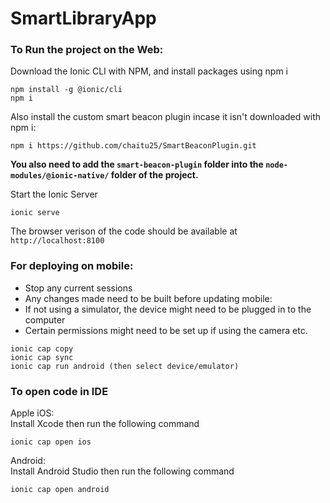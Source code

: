 # SmartLibraryApp

### To Run the project on the Web: 
Download the Ionic CLI with NPM, and install packages using npm i
```
npm install -g @ionic/cli
npm i
```

Also install the custom smart beacon plugin incase it isn't downloaded with npm i:
```
npm i https://github.com/chaitu25/SmartBeaconPlugin.git
```

**You also need to add the ```smart-beacon-plugin``` folder into the ```node-modules/@ionic-native/``` folder of the project.**

Start the Ionic Server <br>
   ```
   ionic serve
   ```
The browser verison of the code should be available at ```http://localhost:8100```

### For deploying on mobile:  
- Stop any current sessions  
- Any changes made need to be built before updating mobile:
- If not using a simulator, the device might need to be plugged in to the computer  
- Certain permissions might need to be set up if using the camera etc.

```
ionic cap copy
ionic cap sync
ionic cap run android (then select device/emulator)
```

### To open code in IDE
Apple iOS:  
Install Xcode then run the following command
```
ionic cap open ios
```

Android:  
Install Android Studio then run the following command
```
ionic cap open android
```
